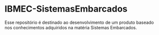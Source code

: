 # IBMEC-SistemasEmbarcados
Esse repositório é destinado ao desenvolvimento de um produto baseado nos conhecimentos adquiridos na matéria Sistemas Embarcados.
